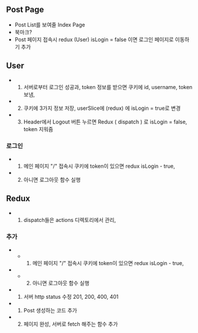 ## Post Page
* Post List를 보여줄 Index Page
* 북마크? 
* Post 페이지 접속시 redux (User) isLogin = false 이면 로그인 페이지로 이동하기 추가 

## User
* 1. 서버로부터 로그인 성공과, token 정보를 받으면 쿠키에 id, username, token 보냄, 
* 2. 쿠키에 3가지 정보 저장, userSlice에 (redux) 에 isLogin = true로 변경 
* 3. Header에서 Logout 버튼 누르면 Redux ( dispatch ) 로 isLogin = false, token 지워줌 

### 로그인
* 1. 메인 페이지 "/" 접속시 쿠키에 token이 있으면 redux isLogin - true, 
* 2. 아니면 로그아웃 함수 실행

## Redux 
* 1. dispatch들은 actions 디렉토리에서 관리, 


### 추가
* * 1. 메인 페이지 "/" 접속시 쿠키에 token이 있으면 redux isLogin - true, 
* * 2. 아니면 로그아웃 함수 실행

* 1. 서버 http status 수정 201, 200, 400, 401

* 1. Post 생성하는 코드 추가
* 2. 페이지 완성, 서버로 fetch 해주는 함수 추가 
